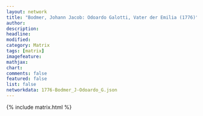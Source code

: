 ```yaml
---
layout: network
title: "Bodmer, Johann Jacob: Odoardo Galotti, Vater der Emilia (1776)"
author:
description:
headline:
modified:
category: Matrix
tags: [matrix]
imagefeature: 
mathjax: 
chart: 
comments: false
featured: false
list: false
networkdata: 1776-Bodmer_J-Odoardo_G.json
---
```

{% include matrix.html %}
